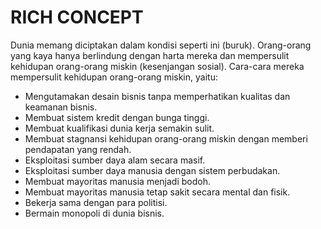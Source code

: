 # RICH CONCEPT

Dunia memang diciptakan dalam kondisi seperti ini (buruk). Orang-orang yang kaya hanya berlindung dengan harta mereka dan mempersulit kehidupan orang-orang miskin (kesenjangan sosial). Cara-cara mereka mempersulit kehidupan orang-orang miskin, yaitu:
- Mengutamakan desain bisnis tanpa memperhatikan kualitas dan keamanan bisnis.
- Membuat sistem kredit dengan bunga tinggi.
- Membuat kualifikasi dunia kerja semakin sulit.
- Membuat stagnansi kehidupan orang-orang miskin dengan memberi pendapatan yang rendah.
- Eksploitasi sumber daya alam secara masif.
- Eksploitasi sumber daya manusia dengan sistem perbudakan.
- Membuat mayoritas manusia menjadi bodoh.
- Membuat mayoritas manusia tetap sakit secara mental dan fisik.
- Bekerja sama dengan para politisi.
- Bermain monopoli di dunia bisnis.